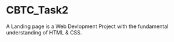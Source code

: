 # CBTC_Task2
A Landing page is a Web Devlopment Project with the fundamental understanding of HTML & CSS.
